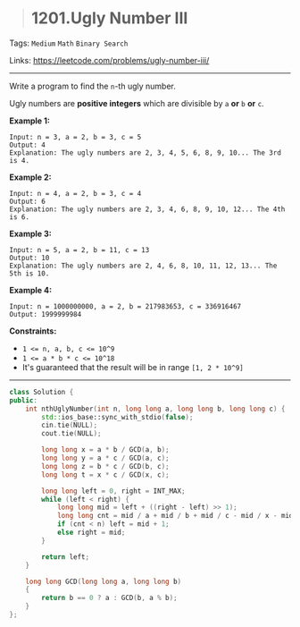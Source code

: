 > # 1201.Ugly Number III

Tags: `Medium` `Math` `Binary Search`

Links: https://leetcode.com/problems/ugly-number-iii/

-----

Write a program to find the `n`-th ugly number.

Ugly numbers are **positive integers** which are divisible by `a` **or** `b` **or** `c`.

 

**Example 1:**

```
Input: n = 3, a = 2, b = 3, c = 5
Output: 4
Explanation: The ugly numbers are 2, 3, 4, 5, 6, 8, 9, 10... The 3rd is 4.
```

**Example 2:**

```
Input: n = 4, a = 2, b = 3, c = 4
Output: 6
Explanation: The ugly numbers are 2, 3, 4, 6, 8, 9, 10, 12... The 4th is 6.
```

**Example 3:**

```
Input: n = 5, a = 2, b = 11, c = 13
Output: 10
Explanation: The ugly numbers are 2, 4, 6, 8, 10, 11, 12, 13... The 5th is 10.
```

**Example 4:**

```
Input: n = 1000000000, a = 2, b = 217983653, c = 336916467
Output: 1999999984
```

 

**Constraints:**

- `1 <= n, a, b, c <= 10^9`
- `1 <= a * b * c <= 10^18`
- It's guaranteed that the result will be in range `[1, 2 * 10^9]`

-------



```c++
class Solution {
public:
    int nthUglyNumber(int n, long long a, long long b, long long c) {
        std::ios_base::sync_with_stdio(false);
		cin.tie(NULL);
		cout.tie(NULL);

        long long x = a * b / GCD(a, b);
        long long y = a * c / GCD(a, c);
        long long z = b * c / GCD(b, c);
        long long t = x * c / GCD(x, c);

        long long left = 0, right = INT_MAX;
        while (left < right) {
            long long mid = left + ((right - left) >> 1);
            long long cnt = mid / a + mid / b + mid / c - mid / x - mid / y - mid / z + mid / t;
            if (cnt < n) left = mid + 1;
            else right = mid;
        }

        return left;
    }

    long long GCD(long long a, long long b)
    {
        return b == 0 ? a : GCD(b, a % b);
    }
};
```

